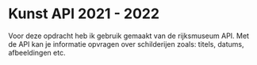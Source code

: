 # Kunst API 2021 - 2022

Voor deze opdracht heb ik gebruik gemaakt van de rijksmuseum API. Met de API kan je informatie opvragen over schilderijen zoals: titels, datums, afbeeldingen etc.

